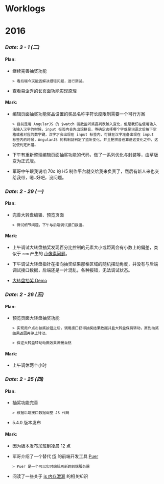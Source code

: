 # Worklogs

# **2016**

### *Date: 3 - 1 (二)*

#### Plan:

- 继续完善抽奖功能

  `> 看后端今天能否解决报错问题，进行调试。`

- 查看易企秀的长页面功能实现原理

#### Mark:

- 编辑页面抽奖功能奖品设置的奖品名称字符长度限制需要一个可行方案

  `> 目前是用 AngularJS 的 $watch 函数监听奖品列表输入变化，但是我们在使用输入法输入汉字的时候，input 标签内会先出现拼音，等确定选择哪个字或是词语之后按下空格或者对应的数字键，汉字才会出现在 input 标签内，可就在汉字准备出现在 input 标签内的时候，AngularJS 的机制就判定了监听变化，并且把拼音也算进这变化之中，这就使判定出错。`
  
- 下午有重新整理编辑页面抽奖功能的代码，做了一系列优化与封装等，由草版变为正式版。

- 军哥中午跟我说咱 70c 的 H5 制作平台就交给我来负责了，然后有新人来也交给我带，嗯..好吧，没问题。

### *Date: 2 - 29 (一)*

#### Plan:

- 完善大转盘编辑、预览页面

  `> 调试细节问题，下午与后端调试接口数据。`
  
#### Mark:

- 上午调试大转盘抽奖发现百分比控制的元素大小或距离会有小数上的偏差，类似于 `rem` 产生的 <a href="http://taobaofed.org/blog/2015/11/04/mobile-rem-problem" target="_blank">小像素问题</a>。

- 下午调试大转盘指针在指向抽奖结果那格区域的随机摆动角度，并没有与后端调试接口数据，后端还是一片混乱，各种报错，无法调试状态。

- <a href="http://monine.github.io/study/public/lottery_dzp.html" target="_blank">大转盘抽奖 Demo</a>

### *Date: 2 - 26 (五)*

#### Plan:

- 预览页面大转盘抽奖功能

  `> 实现用户点击抽奖按钮之后，调用接口获得抽奖结果数据并且大转盘保持转动，直到抽奖结果返回再停止转动。`
  
  `> 保证大转盘转动动画效果流畅自然`

#### Mark:

- 上午调休两个小时

### *Date: 2 - 25 (四)*

#### Plan:

- 抽奖功能完善 

  `> 根据后端接口数据调整 JS 代码`
  
- 5.4.0 版本发布

#### Mark:

- 因为版本发布加班到凌晨 12 点

- 军哥介绍了一个替代 <a href="http://getf5.com" target="_blank">f5</a> 的前端开发工具 <a href="http://leeluolee.github.io/2014/10/24/use-puer-helpus-developer-frontend" target="_blank">Puer</a>

  `> Puer 是一个可以实时编辑刷新的前端服务器`

- 阅读了一些关于 <a href="http://www.ibm.com/developerworks/cn/web/wa-jsmemory" target="_blank">js 内存泄漏</a> 的相关知识
